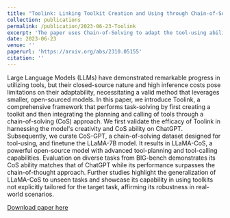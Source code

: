 ```yaml
---
title: "Toolink: Linking Toolkit Creation and Using through Chain-of-Solving on Open-Source Model"
collection: publications
permalink: /publication/2023-06-23-Toolink
excerpt: 'The paper uses Chain-of-Solving to adapt the tool-using ability to open-source models.'
date: 2023-06-23
venue: ''
paperurl: 'https://arxiv.org/abs/2310.05155'
citation: ''
---
```


Large Language Models (LLMs) have demonstrated remarkable progress in utilizing tools, but their closed-source nature and high inference costs pose limitations on their adaptability, necessitating a valid method that leverages smaller, open-sourced models. In this paper, we introduce Toolink, a comprehensive framework that performs task-solving by first creating a toolkit and then integrating the planning and calling of tools through a chain-of-solving (CoS) approach. We first validate the efficacy of Toolink in harnessing the model's creativity and CoS ability on ChatGPT. Subsequently, we curate CoS-GPT, a chain-of-solving dataset designed for tool-using, and finetune the LLaMA-7B model. It results in LLaMA-CoS, a powerful open-source model with advanced tool-planning and tool-calling capabilities. Evaluation on diverse tasks from BIG-bench demonstrates its CoS ability matches that of ChatGPT while its performance surpasses the chain-of-thought approach. Further studies highlight the generalization of LLaMA-CoS to unseen tasks and showcase its capability in using toolkits not explicitly tailored for the target task, affirming its robustness in real-world scenarios.

[Download paper here](https://arxiv.org/abs/2310.05155)

